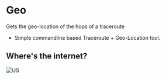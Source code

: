 # Geo
Gets the geo-location of the hops of a traceroute 
 - Simple commandline based Traceroute + Geo-Location tool. 

## Where's the internet? 

![US]("https://raw.githubusercontent/TylersDurden/Geo/master/Geo/NetMap/us_continental.jpg")
